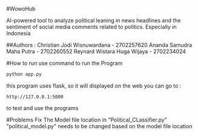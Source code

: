 #WowoHub

AI-powered tool to analyze political leaning in news headlines and the sentiment of social media comments related to politics.
Especially in Indonesia

##Authors :
Christian Jodi Wisnuwardana - 2702257620
Ananda Samudra Maha Putra - 2702260552
Reynard Wistara Huga Wijaya - 2702234024

#How to run
use command to run the Program
```python
python app.py
```

this program uses flask, so it will displayed on the web
you can go to :
```
http://127.0.0.1:5000
```

to test and use the programs


#Problems Fix
The Model file location in "Political_CLassifier.py" "political_model.py" needs to be changed based on the model file location 
